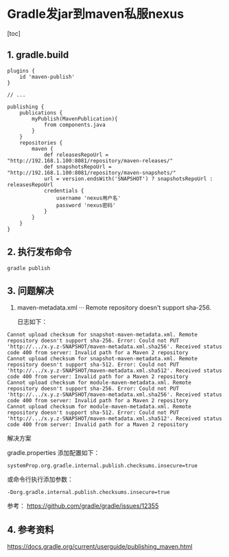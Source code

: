 # Gradle发jar到maven私服nexus

[toc]


## 1. gradle.build
```
plugins {
    id 'maven-publish'
}

// ...

publishing {
    publications {
        myPublish(MavenPublication){
            from components.java
        }
    }
    repositories {
        maven {
            def releasesRepoUrl = "http://192.168.1.100:8081/repository/maven-releases/"
            def snapshotsRepoUrl = "http://192.168.1.100:8081/repository/maven-snapshots/"
            url = version.endsWith('SNAPSHOT') ? snapshotsRepoUrl : releasesRepoUrl
            credentials {
                username 'nexus用户名'
                password 'nexus密码'
            }
        }
    }
}
```

## 2. 执行发布命令

```shell
gradle publish
```

## 3. 问题解决

1. maven-metadata.xml ··· Remote repository doesn't support sha-256.

   日志如下：

```
Cannot upload checksum for snapshot-maven-metadata.xml. Remote repository doesn't support sha-256. Error: Could not PUT 'http://.../x.y.z-SNAPSHOT/maven-metadata.xml.sha256'. Received status code 400 from server: Invalid path for a Maven 2 repository
Cannot upload checksum for snapshot-maven-metadata.xml. Remote repository doesn't support sha-512. Error: Could not PUT 'http://.../x.y.z-SNAPSHOT/maven-metadata.xml.sha512'. Received status code 400 from server: Invalid path for a Maven 2 repository
Cannot upload checksum for module-maven-metadata.xml. Remote repository doesn't support sha-256. Error: Could not PUT 'http://.../x.y.z-SNAPSHOT/maven-metadata.xml.sha256'. Received status code 400 from server: Invalid path for a Maven 2 repository
Cannot upload checksum for module-maven-metadata.xml. Remote repository doesn't support sha-512. Error: Could not PUT 'http://.../x.y.z-SNAPSHOT/maven-metadata.xml.sha512'. Received status code 400 from server: Invalid path for a Maven 2 repository
```

解决方案

gradle.properties 添加配置如下：

```properties
systemProp.org.gradle.internal.publish.checksums.insecure=true
```

或命令行执行添加参数：

```shell
-Dorg.gradle.internal.publish.checksums.insecure=true
```

参考： https://github.com/gradle/gradle/issues/12355

## 4. 参考资料
https://docs.gradle.org/current/userguide/publishing_maven.html

